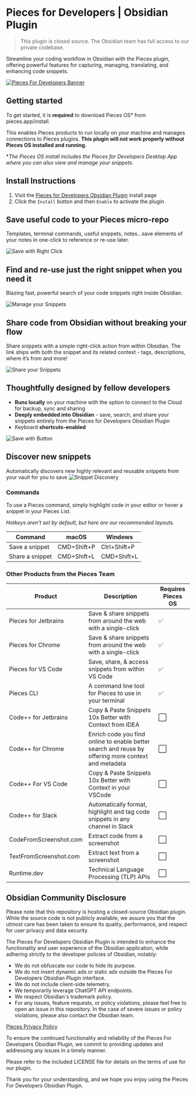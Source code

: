 # Pieces for Developers | Obsidian Plugin

> This plugin is closed source. The Obsidian team has full access to our private codebase.

Streamline your coding workflow in Obsidian with the Pieces plugin, offering powerful features for capturing, managing,
translating, and enhancing code snippets.

[![Pieces For Developers Banner](./assets/readme/pfd-obisidan-plugin-hero.png)](https://youtu.be/x2JdssFEk2I)

## Getting started

To get started, it is **required** to download Pieces OS\* from pieces.app/install.

This enables Pieces products to run locally on your machine and manages connections to Pieces plugins. **This plugin
will not work properly without Pieces OS installed and running.**

\*_The Pieces OS install includes the Pieces for Developers Desktop App where you can also view and manage your
snippets._

## Install Instructions

1. Visit the [Pieces for Developers Obsidian Plugin](https://obsidian.md/plugins?id=pieces-for-developers) install page
2. Click the `Install` button and then `Enable` to activate the plugin

## Save useful code to your Pieces micro-repo

Templates, terminal commands, useful snippets, notes...save elements of your notes in one-click to reference or re-use
later.

![Save with Right Click](./assets/onboarding/saveWithMenu.png)

## Find and re-use just the right snippet when you need it

Blazing fast, powerful search of your code snippets right inside Obsidian.

![Manage your Snippets](./assets/readme/gifs/OBSIDIAN_SEARCH.gif)

## Share code from Obsidian without breaking your flow

Share snippets with a simple right-click action from within Obsidian. The link ships with both the
snippet and its related context - tags, descriptions, where it’s from and more!

![Share your Snippets](./assets/readme/gifs/OBSIDIAN_SHARE.gif)

## Thoughtfully designed by fellow developers

- **Runs locally** on your machine with the option to connect to the Cloud for backup, sync and sharing
- **Deeply embedded into Obsidian** - save, search, and share your snippets entirely from the Pieces for Developers
  Obsidian Plugin
- Keyboard **shortcuts-enabled**

![Save with Button](./assets/readme/gifs/OBSIDIAN_SAVE.gif)

## Discover new snippets

Automatically discovers new highly relevant and reusable snippets from your vault for you to save
![Snippet Discovery](./assets/readme/pngs/OBSIDIAN_DISCOVER.png)

### Commands

To use a Pieces command, simply highlight code in your editor or hover a snippet in your Pieces List.

_Hotkeys aren't set by default, but here are our recommended layouts._

| Command         | macOS       | Windows      |
| --------------- | ----------- | ------------ |
| Save a snippet  | CMD+Shift+P | Ctrl+Shift+P |
| Share a snippet | CMD+Shift+L | CMD+Shift+L  |

### Other Products from the Pieces Team

| Product                | Description                                                                                         | Requires Pieces OS |
| ---------------------- | --------------------------------------------------------------------------------------------------- | ------------------ |
| Pieces for Jetbrains   | Save & share snippets from around the web with a single-click                                       | ✅                 |
| Pieces for Chrome      | Save & share snippets from around the web with a single-click                                       | ✅                 |
| Pieces for VS Code     | Save, share, & access snippets from within VS Code                                                  | ✅                 |
| Pieces CLI             | A command line tool for Pieces to use in your terminal                                              | ✅                 |
| Code++ for Jetbrains   | Copy & Paste Snippets 10x Better with Context from IDEA                                             | ⬜                 |
| Code++ for Chrome      | Enrich code you find online to enable better search and reuse by offering more context and metadata | ⬜                 |
| Code++ For VS Code     | Copy & Paste Snippets 10x Better with Context in your VSCode                                        | ⬜                 |
| Code++ for Slack       | Automatically format, highlight and tag code snippets in any channel in Slack                       | ⬜                 |
| CodeFromScreenshot.com | Extract code from a screenshot                                                                      | ⬜                 |
| TextFromScreenshot.com | Extract text from a screenshot                                                                      | ⬜                 |
| Runtime.dev            | Technical Language Processing (TLP) APIs                                                            | ⬜                 |

## Obsidian Community Disclosure

Please note that this repository is hosting a closed-source Obsidian plugin. While the source code is not publicly
available, we assure you that the utmost care has been taken to ensure its quality, performance, and respect for user
privacy and data security.

The Pieces For Developers Obsidian Plugin is intended to enhance the functionality and user experience of the Obsidian
application, while adhering strictly to the developer policies of Obsidian, notably:

- We do not obfuscate our code to hide its purpose.
- We do not insert dynamic ads or static ads outside the Pieces For Developers Obsidian Plugin interface.
- We do not include client-side telemetry.
- We temporarily leverage ChatGPT API endpoints.
- We respect Obsidian's trademark policy.
- For any issues, feature requests, or policy violations, please feel free to open an issue in this repository. In the
  case of severe issues or policy violations, please also contact the Obsidian team.

[Pieces Privacy Policy](https://docs.pieces.app/privacy-policy)

To ensure the continued functionality and reliability of the Pieces For Developers Obsidian Plugin, we commit to
providing updates and addressing any issues in a timely manner.

Please refer to the included LICENSE file for details on the terms of use for our plugin.

Thank you for your understanding, and we hope you enjoy using the Pieces For Developers Obsidian Plugin.
